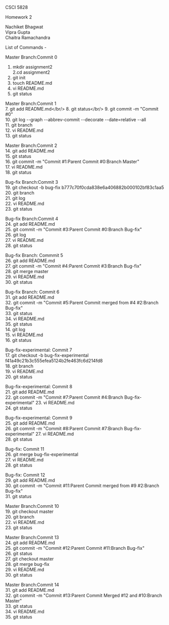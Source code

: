 CSCI 5828 <br/>

Homework 2 <br/>

Nachiket Bhagwat<br/>
Vipra Gupta<br/>
Chaitra Ramachandra<br/>

List of Commands - <br/>

Master Branch:Commit 0<br/>
1. mkdir assignment2 <br/>
2.cd assignment2 <br/>
3. git init <br/>
4. touch README.md</br>
5. vi README.md</br>
6. git status</br>

Master Branch:Commit 1</br>
7. git add README.md</br/>
8. git status</br/>
9. git commit -m "Commit #0"<br/>
10. git log --graph --abbrev-commit --decorate --date=relative --all<br/>
11. git branch<br/>
12. vi README.md<br/>
13. git status<br/>

Master Branch:Commit 2<br/>
14. git add README.md<br/>
15. git status<br/>
16. git commit -m "Commit #1:Parent Commit #0:Branch Master"<br/>
17. vi README.md<br/>
18. git status<br/>

Bug-fix Branch:Commit 3<br/>
19. git checkout -b bug-fix b777c70f0cda838e6a406882b000102bf83c1aa5<br/>
20. git branch<br/>
21. git log<br/>
22. vi README.md<br/>
23. git status<br/>

Bug-fix Branch:Commit 4<br/>
24. git add README.md<br/>
25. git commit -m "Commit #3:Parent Commit #0:Branch Bug-fix"<br/>
26. git log<br/>
27. vi README.md<br/>
28. git status<br/>

Bug-fix Branch: Commmit 5<br/>
26. git add README.md<br/>
27. git commit -m "Commit #4:Parent Commit #3:Branch Bug-fix"<br/>
28. git merge master<br/>
29. vi README.md<br/>
30. git status<br/>

Bug-fix Branch: Commit 6<br/>
31. git add README.md<br/>
32. git commit -m "Commit #5:Parent Commit merged from #4 #2:Branch Bug-fix"<br/>
33. git status<br/>
34. vi README.md<br/>
35. git status<br/>
14. git log<br/>
15. vi README.md<br/>
16. git status<br/>

Bug-fix-experimental: Commit 7<br/>
17. git checkout -b bug-fix-experimental f41a49c21b3c555efea5124b2fe463fc6d214fd8<br/>
18. git branch<br/>
19. vi README.md<br/>
20. git status<br/>

Bug-fix-experimental: Commit 8<br/>
21. git add README.md<br/>
22. git commit -m "Commit #7:Parent Commit #4:Branch Bug-fix-experimental"
23. vi README.md<br/>
24. git status<br/>

Bug-fix-experimental: Commit 9<br/>
25. git add README.md<br/>
26. git commit -m "Commit #8:Parent Commit #7:Branch Bug-fix-experimental"
27. vi README.md<br/>
28. git status<br/>

Bug-fix: Commit 11<br/>
26. git merge bug-fix-experimental<br/>
27. vi README.md<br/>
28. git status

Bug-fix: Commit 12<br/>
29. git add README.md<br/>
30. git commit -m "Commit #11:Parent Commit merged from #9 #2:Branch Bug-fix"<br/>
31. git status<br/>

Master Branch:Commit 10<br/>
19. git checkout master<br/>
20. git branch<br/>
22. vi README.md</br>
23. git status<br/>

Master Branch:Commit 13<br/>
24. git add README.md<br/>
25. git commit -m "Commit #12:Parent Commit #11:Branch Bug-fix"<br/>
26. git status<br/>
27. git checkout master<br/>
28. git merge bug-fix<br/>
29. vi README.md<br/>
30. git status<br/>

Master Branch:Commit 14<br/>
31. git add README.md<br/>
32. git commit -m "Commit #13:Parent Commit Merged #12 and #10:Branch Master"<br/>
33. git status<br/>
34. vi README.md<br/>
35. git status<br/>